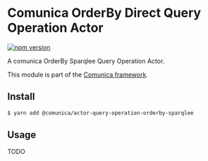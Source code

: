 # Comunica OrderBy Direct Query Operation Actor

[![npm version](https://badge.fury.io/js/%40comunica%2Factor-query-operation-orderby-sparqlee.svg)](https://www.npmjs.com/package/@comunica/actor-query-operation-orderby-sparqlee)

A comunica OrderBy Sparqlee Query Operation Actor.

This module is part of the [Comunica framework](https://github.com/comunica/comunica).

## Install

```bash
$ yarn add @comunica/actor-query-operation-orderby-sparqlee
```

## Usage

TODO
